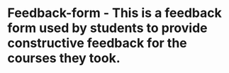 # Feedback-form - This is a feedback form used by students to provide constructive feedback for the courses they took.
